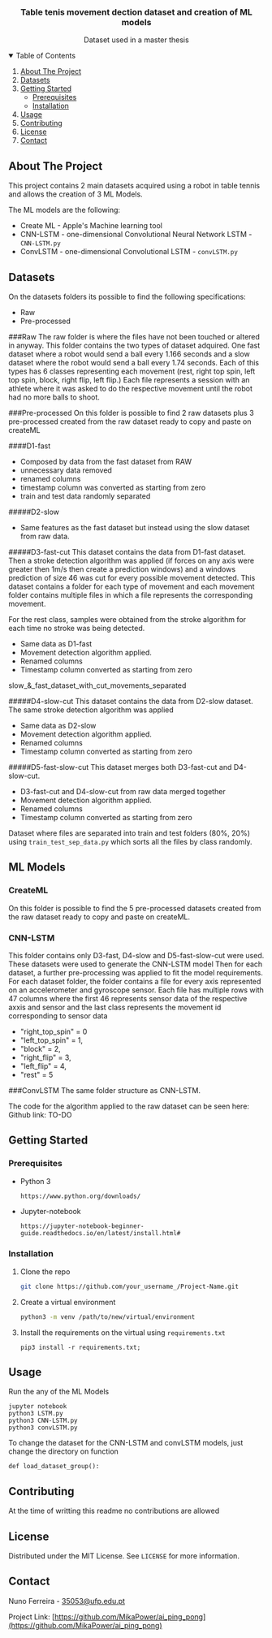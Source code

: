 



  <h3 align="center">Table tenis movement dection dataset and creation of ML models</h3>

  <p align="center">
    Dataset used in a master thesis 
  </p>




<!-- TABLE OF CONTENTS -->
<details open="open">
  <summary>Table of Contents</summary>
  <ol>
    <li>
      <a href="#about-the-project">About The Project</a>
    </li>
    <li>
          <a href="#datasets">Datasets</a>
    </li>
    <li>
      <a href="#getting-started">Getting Started</a>
      <ul>
        <li><a href="#prerequisites">Prerequisites</a></li>
        <li><a href="#installation">Installation</a></li>
      </ul>
    </li>
    <li><a href="#usage">Usage</a></li>
    <li><a href="#contributing">Contributing</a></li>
    <li><a href="#license">License</a></li>
    <li><a href="#contact">Contact</a></li>
  </ol>
</details>



<!-- ABOUT THE PROJECT -->
## About The Project

<!--[![Product Name Screen Shot][product-screenshot]](https://example.com)-->

This project contains 2 main datasets acquired using a robot in table tennis and allows the creation of 3 ML Models.

The ML models are the following:
* Create ML - Apple's Machine learning tool
* CNN-LSTM - one-dimensional Convolutional Neural Network LSTM - `CNN-LSTM.py`
* ConvLSTM - one-dimensional Convolutional LSTM - `convLSTM.py`

## Datasets
On the datasets folders its possible to find the following specifications:
* Raw
* Pre-processed

###Raw
The raw folder is where the files have not been touched or altered in anyway.
This folder contains the two types of dataset adquired.
One fast dataset where a robot would send a ball every 1.166 seconds and a 
slow dataset where the robot would send a ball every 1.74 seconds.
Each of this types has 6 classes representing each movement (rest, right top spin, left top spin, 
block, right flip, left flip.)
Each file represents a session with an athlete where it was asked to do the respective 
movement until the robot had no more balls to shoot.


###Pre-processed
On this folder is possible to find 2 raw datasets plus 3 pre-processed created from the raw dataset ready to copy and paste on createML

####D1-fast
* Composed by data from the fast dataset from RAW
* unnecessary data removed
* renamed columns  
* timestamp column was converted as starting from zero
* train and test data randomly separated

#####D2-slow
* Same features as the fast dataset but instead using the slow dataset from raw data.

#####D3-fast-cut
This dataset contains the data from D1-fast dataset. Then a stroke detection algorithm 
was applied (if forces on any axis were greater then 1m/s then create a prediction windows) and a windows prediction
of size 46 was cut for every possible movement detected.
This dataset contains a folder for each type of movement and each movement folder contains multiple files in which a file
represents the corresponding movement.

For the rest class, samples were obtained from the stroke algorithm for each time no stroke was being detected.


* Same data as D1-fast
* Movement detection algorithm applied.
* Renamed columns  
* Timestamp column converted as starting from zero

slow_&_fast_dataset_with_cut_movements_separated

#####D4-slow-cut
This dataset contains the data from D2-slow dataset. The same stroke detection algorithm was applied

* Same data as D2-slow
* Movement detection algorithm applied.
* Renamed columns  
* Timestamp column converted as starting from zero



#####D5-fast-slow-cut
This dataset merges both D3-fast-cut and D4-slow-cut. 
* D3-fast-cut and D4-slow-cut from raw data merged together
* Movement detection algorithm applied.
* Renamed columns  
* Timestamp column converted as starting from zero


Dataset where files are separated into train and test folders (80%, 20%) using `train_test_sep_data.py`
which sorts all the files by class randomly. 


## ML Models
### CreateML
On this folder is possible to find the 5 pre-processed datasets created from the raw dataset ready to copy and paste on createML.


### CNN-LSTM
This folder contains only D3-fast, D4-slow and D5-fast-slow-cut were used. These datasets were used to generate the CNN-LSTM model
Then for each dataset, a further pre-processing was applied to fit the model requirements.
For each dataset folder, the folder contains a file for every axis represented on an accelerometer and gyroscope sensor.
Each file has multiple rows with 47 columns where the first 46 represents sensor data of the 
respective axxis and sensor and the last class represents the movement id corresponding to sensor data
   * "right_top_spin" = 0 
   * "left_top_spin" = 1, 
   * "block" = 2, 
   * "right_flip" = 3, 
   * "left_flip" = 4, 
   * "rest" = 5
   
###ConvLSTM
The same folder structure as CNN-LSTM. 


 The code for the algorithm applied to the raw dataset can be seen here: 
 Github link:
 TO-DO
<!--* [R](https://www.r-project.org/)-->




<!-- GETTING STARTED -->
## Getting Started



### Prerequisites

* Python 3
  ```sh
  https://www.python.org/downloads/
  ```
* Jupyter-notebook
  ```
  https://jupyter-notebook-beginner-guide.readthedocs.io/en/latest/install.html#
  ```

### Installation


1. Clone the repo
   ```sh
   git clone https://github.com/your_username_/Project-Name.git
   ```
2. Create a virtual environment
   ```sh
   python3 -m venv /path/to/new/virtual/environment
   ```
3. Install the requirements on the virtual using  `requirements.txt`
   ```JS
   pip3 install -r requirements.txt;
   ```



<!-- USAGE EXAMPLES -->
## Usage
Run the any of the ML Models
   ```JS
   jupyter notebook
   python3 LSTM.py
   python3 CNN-LSTM.py
   python3 convLSTM.py
   ```

To change the dataset for the CNN-LSTM and convLSTM models, just change the directory on function
```
def load_dataset_group():
```
<!-- CONTRIBUTING -->
## Contributing

At the time of writting this readme no contributions are allowed




<!-- LICENSE -->
## License
Distributed under the MIT License. See `LICENSE` for more information.



<!-- CONTACT -->
## Contact

Nuno Ferreira  - 35053@ufp.edu.pt

Project Link: [https://github.com/MikaPower/ai_ping_pong](https://github.com/MikaPower/ai_ping_pong)









<!-- MARKDOWN LINKS & IMAGES -->
<!-- https://www.markdownguide.org/basic-syntax/#reference-style-links -->
[contributors-shield]: https://img.shields.io/github/contributors/othneildrew/Best-README-Template.svg?style=for-the-badge
[contributors-url]: https://github.com/othneildrew/Best-README-Template/graphs/contributors
[forks-shield]: https://img.shields.io/github/forks/othneildrew/Best-README-Template.svg?style=for-the-badge
[forks-url]: https://github.com/othneildrew/Best-README-Template/network/members
[stars-shield]: https://img.shields.io/github/stars/othneildrew/Best-README-Template.svg?style=for-the-badge
[stars-url]: https://github.com/othneildrew/Best-README-Template/stargazers
[issues-shield]: https://img.shields.io/github/issues/othneildrew/Best-README-Template.svg?style=for-the-badge
[issues-url]: https://github.com/othneildrew/Best-README-Template/issues
[license-shield]: https://img.shields.io/github/license/othneildrew/Best-README-Template.svg?style=for-the-badge
[license-url]: https://github.com/othneildrew/Best-README-Template/blob/master/LICENSE.txt
[linkedin-shield]: https://img.shields.io/badge/-LinkedIn-black.svg?style=for-the-badge&logo=linkedin&colorB=555
[linkedin-url]: https://linkedin.com/in/othneildrew
[product-screenshot]: images/screenshot.png